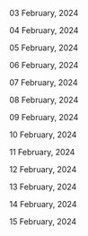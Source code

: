 03 February, 2024

04 February, 2024

05 February, 2024

06 February, 2024

07 February, 2024

08 February, 2024

09 February, 2024

10 February, 2024

11 February, 2024

12 February, 2024

13 February, 2024

14 February, 2024

15 February, 2024